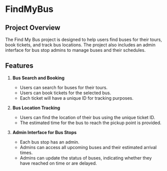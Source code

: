 # FindMyBus

## Project Overview

The Find My Bus project is designed to help users find buses for their tours, book tickets, and track bus locations. The project also includes an admin interface for bus stop admins to manage buses and their schedules.

## Features

1. **Bus Search and Booking**
   - Users can search for buses for their tours.
   - Users can book tickets for the selected bus.
   - Each ticket will have a unique ID for tracking purposes.

2. **Bus Location Tracking**
   - Users can find the location of their bus using the unique ticket ID.
   - The estimated time for the bus to reach the pickup point is provided.

3. **Admin Interface for Bus Stops**
   - Each bus stop has an admin.
   - Admins can access all upcoming buses and their estimated arrival times.
   - Admins can update the status of buses, indicating whether they have reached on time or are delayed.

